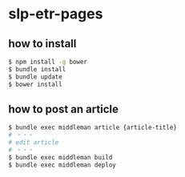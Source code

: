 # slp-etr-pages

## how to install

```sh
$ npm install -g bower
$ bundle install
$ bundle update
$ bower install
```

## how to post an article

```sh
$ bundle exec middleman article {article-title}
# ・・・
# edit article
# ・・・
$ bundle exec middleman build
$ bundle exec middleman deploy
```

